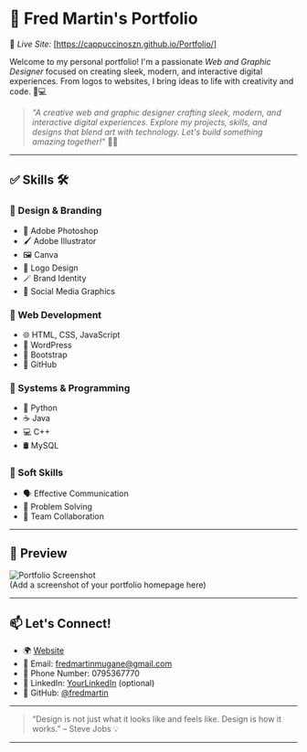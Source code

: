 # 👋 Fred Martin's Portfolio

🚀 *Live Site:* [https://cappuccinoszn.github.io/Portfolio/]

Welcome to my personal portfolio! I'm a passionate *Web and Graphic Designer* focused on creating sleek, modern, and interactive digital experiences. From logos to websites, I bring ideas to life with creativity and code. 🎨💻

> *"A creative web and graphic designer crafting sleek, modern, and interactive digital experiences. Explore my projects, skills, and designs that blend art with technology. Let's build something amazing together!"* 🚀✨

---

## ✅ Skills 🛠

### 🔹 Design & Branding
- 🎨 Adobe Photoshop  
- 🖌 Adobe Illustrator  
- 🖼 Canva  
- 🧠 Logo Design  
- 🪄 Brand Identity  
- 📱 Social Media Graphics  

### 🔹 Web Development
- 🌐 HTML, CSS, JavaScript  
- 🧩 WordPress  
- 🧱 Bootstrap  
- 🐙 GitHub  

### 🔹 Systems & Programming
- 🐍 Python  
- ☕ Java  
- 💻 C++  
- 🛢 MySQL  

### 🔹 Soft Skills
- 🗣 Effective Communication  
- 🧩 Problem Solving  
- 🤝 Team Collaboration  

---

## 📸 Preview

![Portfolio Screenshot](screenshot.png)  
(Add a screenshot of your portfolio homepage here)

---

## 📫 Let's Connect!

- 🌍 [Website](https://fredmartin.github.io)  
- 📧 Email: fredmartinmugane@gmail.com
- 👋 Phone Number: 0795367770
- 💼 LinkedIn: [YourLinkedIn](https://linkedin.com/in/yourprofile) (optional)  
- 🐙 GitHub: [@fredmartin](https://github.com/fredmartin)  

---

> “Design is not just what it looks like and feels like. Design is how it works.” – Steve Jobs 💡

---
